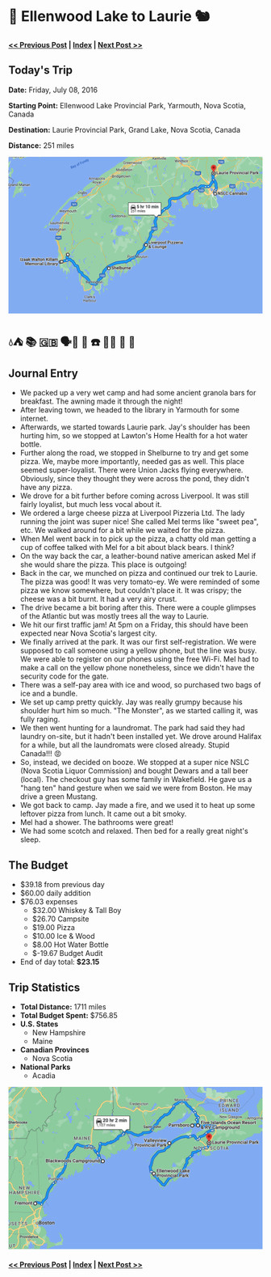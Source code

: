 # 🐥  Ellenwood Lake to Laurie 🐿

#### [<< Previous Post](07-07.md) | [Index](../../README.md) | [Next Post >>](07-09.md)

## Today's Trip

**Date:** Friday, July 08, 2016

**Starting Point:** Ellenwood Lake Provincial Park, Yarmouth, Nova Scotia, Canada

**Destination:** Laurie Provincial Park, Grand Lake, Nova Scotia, Canada

**Distance:** 251 miles

![map from Ellenwood Lake to Laurie](../maps/day/07-08.png "day map")

## 💧⛺️  📚  🇬🇧  🗣🍕  🚙  ☎️  🚫🧺  🧼  🥃  

## Journal Entry

* We packed up a very wet camp and had some ancient granola bars for breakfast. The awning made it through the night!
* After leaving town, we headed to the library in Yarmouth for some internet.
* Afterwards, we started towards Laurie park. Jay's shoulder has been hurting him, so we stopped at Lawton's Home Health for a hot water bottle.
* Further along the road, we stopped in Shelburne to try and get some pizza. We, maybe more importantly, needed gas as well. This place seemed super-loyalist. There were Union Jacks flying everywhere. Obviously, since they thought they were across the pond, they didn't have any pizza.
* We drove for a bit further before coming across Liverpool. It was still fairly loyalist, but much less vocal about it.
* We ordered a large cheese pizza at Liverpool Pizzeria Ltd. The lady running the joint was super nice! She called Mel terms like "sweet pea", etc. We walked around for a bit while we waited for the pizza.
* When Mel went back in to pick up the pizza, a chatty old man getting a cup of coffee talked with Mel for a bit about black bears. I think?
* On the way back the car, a leather-bound native american asked Mel if she would share the pizza. This place is outgoing!
* Back in the car, we munched on pizza and continued our trek to Laurie. The pizza was good! It was very tomato-ey. We were reminded of some pizza we know somewhere, but couldn't place it. It was crispy; the cheese was a bit burnt. It had a very airy crust.
* The drive became a bit boring after this. There were a couple glimpses of the Atlantic but was mostly trees all the way to Laurie.
* We hit our first traffic jam! At 5pm on a Friday, this should have been expected near Nova Scotia's largest city.
* We finally arrived at the park. It was our first self-registration. We were supposed to call someone using a yellow phone, but the line was busy. We were able to register on our phones using the free Wi-Fi. Mel had to make a call on the yellow phone nonetheless, since we didn't have the security code for the gate.
* There was a self-pay area with ice and wood, so purchased two bags of ice and a bundle.
* We set up camp pretty quickly. Jay was really grumpy because his shoulder hurt him so much. "The Monster", as we started calling it, was fully raging.
* We then went hunting for a laundromat. The park had said they had laundry on-site, but it hadn't been installed yet. We drove around Halifax for a while, but all the laundromats were closed already. Stupid Canada!!! 😡
* So, instead, we decided on booze. We stopped at a super nice NSLC (Nova Scotia Liquor Commission) and bought Dewars and a tall beer (local). The checkout guy has some family in Wakefield. He gave us a "hang ten" hand gesture when we said we were from Boston. He may drive a green Mustang.
* We got back to camp. Jay made a fire, and we used it to heat up some leftover pizza from lunch. It came out a bit smoky.
* Mel had a shower. The bathrooms were great!
* We had some scotch and relaxed. Then bed for a really great night's sleep.

## The Budget

* $39.18 from previous day
* $60.00 daily addition
* $76.03 expenses
  * $32.00	Whiskey & Tall Boy
  * $26.70	Campsite
  * $19.00	Pizza
  * $10.00	Ice & Wood
  * $8.00	Hot Water Bottle
  * $-19.67	Budget Audit
* End of day total: **$23.15**

## Trip Statistics

* **Total Distance:** 1711 miles
* **Total Budget Spent:** $756.85
* **U.S. States**
  * New Hampshire
  * Maine
* **Canadian Provinces**
  * Nova Scotia
* **National Parks**
  * Acadia

![total trip from Fremont to Laurie](../maps/total/07-08-total.png "total trip map")

#### [<< Previous Post](07-07.md) | [Index](../../README.md) | [Next Post >>](07-09.md)

